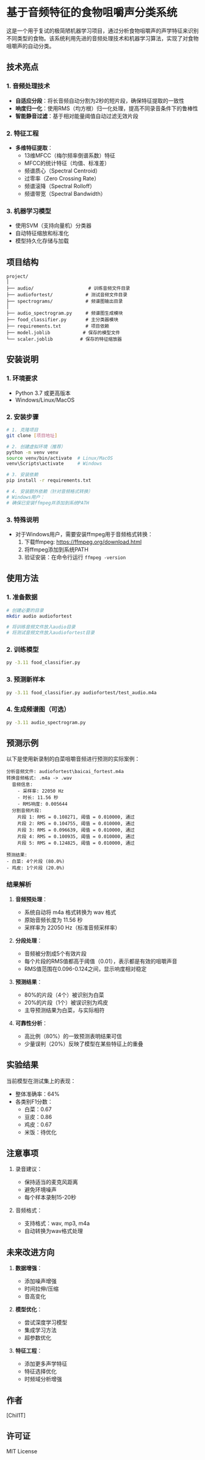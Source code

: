 # 基于音频特征的食物咀嚼声分类系统

这是一个用于复试的极简陋机器学习项目，通过分析食物咀嚼声的声学特征来识别不同类型的食物。该系统利用先进的音频处理技术和机器学习算法，实现了对食物咀嚼声的自动分类。

## 技术亮点

### 1. 音频处理技术
- **自适应分段**：将长音频自动分割为2秒的短片段，确保特征提取的一致性
- **响度归一化**：使用RMS（均方根）归一化处理，提高不同录音条件下的鲁棒性
- **智能静音过滤**：基于相对能量阈值自动过滤无效片段

### 2. 特征工程
- **多维特征提取**：
  - 13维MFCC（梅尔频率倒谱系数）特征
  - MFCC的统计特征（均值、标准差）
  - 频谱质心（Spectral Centroid）
  - 过零率（Zero Crossing Rate）
  - 频谱滚降（Spectral Rolloff）
  - 频谱带宽（Spectral Bandwidth）

### 3. 机器学习模型
- 使用SVM（支持向量机）分类器
- 自动特征缩放和标准化
- 模型持久化存储与加载

## 项目结构

```
project/
│
├── audio/                    # 训练音频文件目录
├── audiofortest/            # 测试音频文件目录
├── spectrograms/            # 频谱图输出目录
│
├── audio_spectrogram.py     # 频谱图生成模块
├── food_classifier.py       # 主分类器模块
├── requirements.txt         # 项目依赖
├── model.joblib            # 保存的模型文件
└── scaler.joblib          # 保存的特征缩放器
```

## 安装说明

### 1. 环境要求
- Python 3.7 或更高版本
- Windows/Linux/MacOS

### 2. 安装步骤

```bash
# 1. 克隆项目
git clone [项目地址]

# 2. 创建虚拟环境（推荐）
python -m venv venv
source venv/bin/activate  # Linux/MacOS
venv\Scripts\activate     # Windows

# 3. 安装依赖
pip install -r requirements.txt

# 4. 安装额外依赖（针对音频格式转换）
# Windows用户：
# 确保已安装ffmpeg并添加到系统PATH
```

### 3. 特殊说明
- 对于Windows用户，需要安装ffmpeg用于音频格式转换：
  1. 下载ffmpeg: https://ffmpeg.org/download.html
  2. 将ffmpeg添加到系统PATH
  3. 验证安装：在命令行运行 `ffmpeg -version`

## 使用方法

### 1. 准备数据
```bash
# 创建必要的目录
mkdir audio audiofortest

# 将训练音频文件放入audio目录
# 将测试音频文件放入audiofortest目录
```

### 2. 训练模型
```bash
py -3.11 food_classifier.py
```

### 3. 预测新样本
```bash
py -3.11 food_classifier.py audiofortest/test_audio.m4a
```

### 4. 生成频谱图（可选）
```bash
py -3.11 audio_spectrogram.py
```

## 预测示例

以下是使用新录制的白菜咀嚼音频进行预测的实际案例：

```
分析音频文件: audiofortest\baicai_fortest.m4a
转换音频格式: .m4a -> .wav
  音频信息:
    - 采样率: 22050 Hz
    - 时长: 11.56 秒
    - RMS响度: 0.005644
  分割音频片段:
    片段 1: RMS = 0.108271, 阈值 = 0.010000, 通过
    片段 2: RMS = 0.104755, 阈值 = 0.010000, 通过
    片段 3: RMS = 0.096639, 阈值 = 0.010000, 通过
    片段 4: RMS = 0.100935, 阈值 = 0.010000, 通过
    片段 5: RMS = 0.124825, 阈值 = 0.010000, 通过

预测结果:
- 白菜: 4个片段 (80.0%)
- 鸡皮: 1个片段 (20.0%)
```

### 结果解析
1. **音频预处理**：
   - 系统自动将 m4a 格式转换为 wav 格式
   - 原始音频长度为 11.56 秒
   - 采样率为 22050 Hz（标准音频采样率）

2. **分段处理**：
   - 音频被分割成5个有效片段
   - 每个片段的RMS值都高于阈值（0.01），表示都是有效的咀嚼声音
   - RMS值范围在0.096-0.124之间，显示响度相对稳定

3. **预测结果**：
   - 80%的片段（4个）被识别为白菜
   - 20%的片段（1个）被误识别为鸡皮
   - 主导预测结果为白菜，与实际相符

4. **可靠性分析**：
   - 高比例（80%）的一致预测表明结果可信
   - 少量误判（20%）反映了模型在某些特征上的重叠

## 实验结果

当前模型在测试集上的表现：
- 整体准确率：64%
- 各类别F1分数：
  - 白菜：0.67
  - 豆皮：0.86
  - 鸡皮：0.67
  - 米饭：待优化

## 注意事项
1. 录音建议：
   - 保持适当的麦克风距离
   - 避免环境噪声
   - 每个样本录制15-20秒
   
2. 音频格式：
   - 支持格式：wav, mp3, m4a
   - 自动转换为wav格式处理

## 未来改进方向

1. **数据增强**：
   - 添加噪声增强
   - 时间拉伸/压缩
   - 音高变化

2. **模型优化**：
   - 尝试深度学习模型
   - 集成学习方法
   - 超参数优化

3. **特征工程**：
   - 添加更多声学特征
   - 特征选择优化
   - 时频域分析增强

## 作者
[Chil1T]

## 许可证
MIT License 
